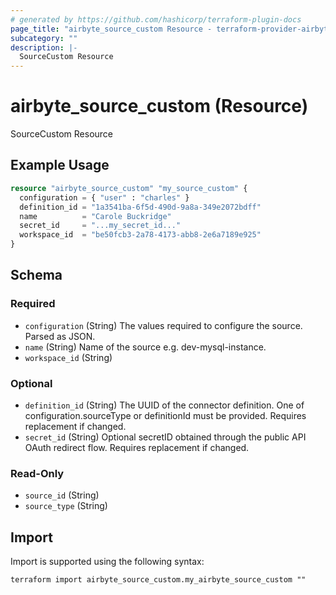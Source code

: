 ```yaml
---
# generated by https://github.com/hashicorp/terraform-plugin-docs
page_title: "airbyte_source_custom Resource - terraform-provider-airbyte"
subcategory: ""
description: |-
  SourceCustom Resource
---
```


# airbyte_source_custom (Resource)

SourceCustom Resource

## Example Usage

```terraform
resource "airbyte_source_custom" "my_source_custom" {
  configuration = { "user" : "charles" }
  definition_id = "1a3541ba-6f5d-490d-9a8a-349e2072bdff"
  name          = "Carole Buckridge"
  secret_id     = "...my_secret_id..."
  workspace_id  = "be50fcb3-2a78-4173-abb8-2e6a7189e925"
}
```

<!-- schema generated by tfplugindocs -->
## Schema

### Required

- `configuration` (String) The values required to configure the source. Parsed as JSON.
- `name` (String) Name of the source e.g. dev-mysql-instance.
- `workspace_id` (String)

### Optional

- `definition_id` (String) The UUID of the connector definition. One of configuration.sourceType or definitionId must be provided. Requires replacement if changed.
- `secret_id` (String) Optional secretID obtained through the public API OAuth redirect flow. Requires replacement if changed.

### Read-Only

- `source_id` (String)
- `source_type` (String)

## Import

Import is supported using the following syntax:

```shell
terraform import airbyte_source_custom.my_airbyte_source_custom ""
```
